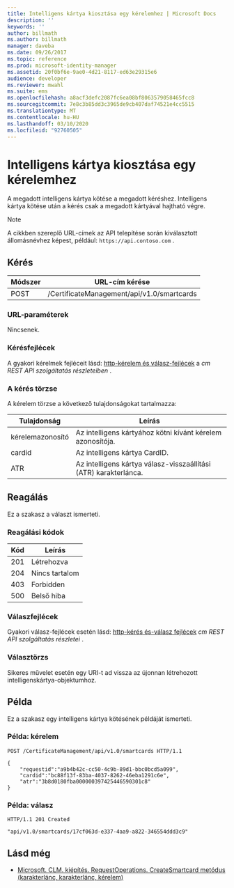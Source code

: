 ```yaml
---
title: Intelligens kártya kiosztása egy kérelemhez | Microsoft Docs
description: ''
keywords: ''
author: billmath
ms.author: billmath
manager: daveba
ms.date: 09/26/2017
ms.topic: reference
ms.prod: microsoft-identity-manager
ms.assetid: 20f0bf6e-9ae0-4d21-8117-ed63e29315e6
audience: developer
ms.reviewer: mwahl
ms.suite: ems
ms.openlocfilehash: a8acf3defc2087fc6ea08bf8063579058465fcc8
ms.sourcegitcommit: 7e8c3b85dd3c3965de9cb407daf74521e4cc5515
ms.translationtype: MT
ms.contentlocale: hu-HU
ms.lasthandoff: 03/10/2020
ms.locfileid: "92760505"
---
```

# <a name="assign-a-smart-card-to-a-request"></a>Intelligens kártya kiosztása egy kérelemhez
A megadott intelligens kártya kötése a megadott kéréshez. Intelligens kártya kötése után a kérés csak a megadott kártyával hajtható végre.

>[!NOTE]
>A cikkben szereplő URL-címek az API telepítése során kiválasztott állomásnévhez képest, például: `https://api.contoso.com` .

## <a name="request"></a>Kérés

Módszer  |URL-cím kérése  
---------|---------
POST     |/CertificateManagement/api/v1.0/smartcards

### <a name="url-parameters"></a>URL-paraméterek
Nincsenek.

### <a name="request-headers"></a>Kérésfejlécek
A gyakori kérelmek fejléceit lásd: [http-kérelem és válasz-fejlécek](certificate-management-rest-api-service-details.md#http-request-and-response-headers) a *cm REST API szolgáltatás részleteiben* .

### <a name="request-body"></a>A kérés törzse
A kérelem törzse a következő tulajdonságokat tartalmazza:

Tulajdonság | Leírás
---------|-----------
kérelemazonosító | Az intelligens kártyához kötni kívánt kérelem azonosítója.
cardid | Az intelligens kártya CardID.
ATR | Az intelligens kártya válasz-visszaállítási (ATR) karakterlánca.


## <a name="response"></a>Reagálás
Ez a szakasz a választ ismerteti.

### <a name="response-codes"></a>Reagálási kódok

Kód  |Leírás  
---------|---------
201 | Létrehozva
204 | Nincs tartalom
403 | Forbidden
500 | Belső hiba

### <a name="response-headers"></a>Válaszfejlécek
Gyakori válasz-fejlécek esetén lásd: [http-kérés és-válasz fejlécek](certificate-management-rest-api-service-details.md#http-request-and-response-headers) *cm REST API szolgáltatás részletei* .

### <a name="response-body"></a>Választörzs
Sikeres művelet esetén egy URI-t ad vissza az újonnan létrehozott intelligenskártya-objektumhoz.

## <a name="example"></a>Példa
Ez a szakasz egy intelligens kártya kötésének példáját ismerteti.

### <a name="example-request"></a>Példa: kérelem

```
POST /CertificateManagement/api/v1.0/smartcards HTTP/1.1

{
    "requestid":"a9b4b42c-cc50-4c9b-89d1-bbc0bcd5a099",
    "cardid":"bc88f13f-83ba-4037-8262-46eba1291c6e",
    "atr":"3b8d0180fba000000397425446590301c8"
}
```

### <a name="example-response"></a>Példa: válasz

```
HTTP/1.1 201 Created

"api/v1.0/smartcards/17cf063d-e337-4aa9-a822-346554ddd3c9"
```

## <a name="see-also"></a>Lásd még

- [Microsoft. CLM. kiépítés. RequestOperations. CreateSmartcard metódus (karakterlánc, karakterlánc, kérelem)](https://msdn.microsoft.com/library/windows/desktop/bb456812.aspx)
